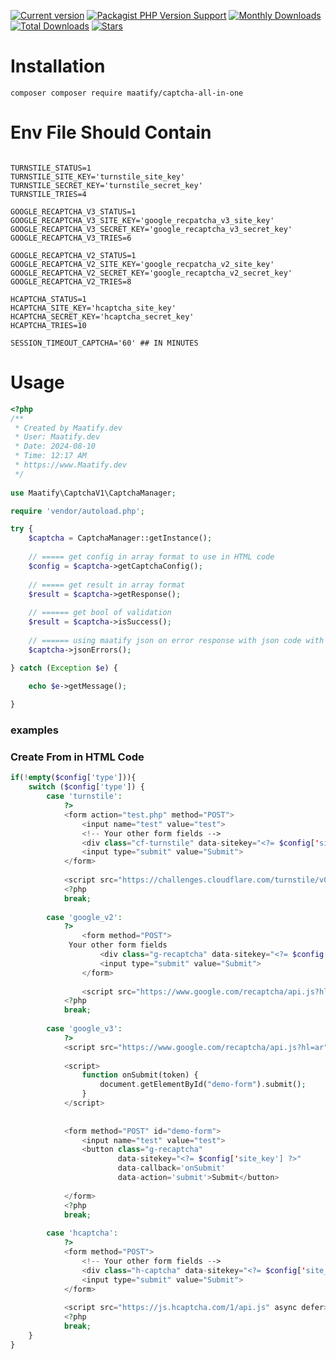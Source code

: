 [![Current version](https://img.shields.io/packagist/v/maatify/maatify/captcha-all-in-one)][pkg]
[![Packagist PHP Version Support](https://img.shields.io/packagist/php-v/maatify/maatify/captcha-all-in-one)][pkg]
[![Monthly Downloads](https://img.shields.io/packagist/dm/maatify/maatify/captcha-all-in-one)][pkg-stats]
[![Total Downloads](https://img.shields.io/packagist/dt/maatify/maatify/captcha-all-in-one)][pkg-stats]
[![Stars](https://img.shields.io/packagist/stars/maatify/maatify/captcha-all-in-one)](https://github.com/maatify/CaptchaAllInOne/stargazers)

[pkg]: <https://packagist.org/packages/maatify/maatify/captcha-all-in-one>
[pkg-stats]: <https://packagist.org/packages/maatify/maatify/captcha-all-in-one/stats>

# Installation

```shell
composer composer require maatify/captcha-all-in-one
```

# Env File Should Contain

```dotenv

TURNSTILE_STATUS=1
TURNSTILE_SITE_KEY='turnstile_site_key'
TURNSTILE_SECRET_KEY='turnstile_secret_key'
TURNSTILE_TRIES=4

GOOGLE_RECAPTCHA_V3_STATUS=1
GOOGLE_RECAPTCHA_V3_SITE_KEY='google_recpatcha_v3_site_key'
GOOGLE_RECAPTCHA_V3_SECRET_KEY='google_recaptcha_v3_secret_key'
GOOGLE_RECAPTCHA_V3_TRIES=6

GOOGLE_RECAPTCHA_V2_STATUS=1
GOOGLE_RECAPTCHA_V2_SITE_KEY='google_recpatcha_v2_site_key'
GOOGLE_RECAPTCHA_V2_SECRET_KEY='google_recaptcha_v2_secret_key'
GOOGLE_RECAPTCHA_V2_TRIES=8

HCAPTCHA_STATUS=1
HCAPTCHA_SITE_KEY='hcaptcha_site_key'
HCAPTCHA_SECRET_KEY='hcaptcha_secret_key'
HCAPTCHA_TRIES=10

SESSION_TIMEOUT_CAPTCHA='60' ## IN MINUTES
```

# Usage

```PHP
<?php
/**
 * Created by Maatify.dev
 * User: Maatify.dev
 * Date: 2024-08-10
 * Time: 12:17 AM
 * https://www.Maatify.dev
 */
 
use Maatify\CaptchaV1\CaptchaManager;

require 'vendor/autoload.php';

try {
    $captcha = CaptchaManager::getInstance();
    
    // ===== get config in array format to use in HTML code
    $config = $captcha->getCaptchaConfig();
    
    // ===== get result in array format
    $result = $captcha->getResponse();
    
    // ====== get bool of validation 
    $result = $captcha->isSuccess();
    
    // ====== using maatify json on error response with json code with die and if success there is no error
    $captcha->jsonErrors();

} catch (Exception $e) {

    echo $e->getMessage();
    
}


```

### examples

### Create From in HTML Code

```php
if(!empty($config['type'])){
    switch ($config['type']) {
        case 'turnstile':
            ?>
            <form action="test.php" method="POST">
                <input name="test" value="test">
                <!-- Your other form fields -->
                <div class="cf-turnstile" data-sitekey="<?= $config['site_key'] ?>" data-theme="dark" data-language="ar"></div>
                <input type="submit" value="Submit">
            </form>
    
            <script src="https://challenges.cloudflare.com/turnstile/v0/api.js" async defer></script>
            <?php
            break;
    
        case 'google_v2':
            ?>
                <form method="POST">
             Your other form fields
                    <div class="g-recaptcha" data-sitekey="<?= $config['site_key'] ?>" data-theme="dark" ></div>
                    <input type="submit" value="Submit">
                </form>
    
                <script src="https://www.google.com/recaptcha/api.js?hl=ar" async defer ></script>
            <?php
            break;
    
        case 'google_v3':
            ?>
            <script src="https://www.google.com/recaptcha/api.js?hl=ar"></script>
    
            <script>
                function onSubmit(token) {
                    document.getElementById("demo-form").submit();
                }
            </script>
    
    
            <form method="POST" id="demo-form">
                <input name="test" value="test">
                <button class="g-recaptcha"
                        data-sitekey="<?= $config['site_key'] ?>"
                        data-callback='onSubmit'
                        data-action='submit'>Submit</button>
    
            </form>
            <?php
            break;
    
        case 'hcaptcha':
            ?>
            <form method="POST">
                <!-- Your other form fields -->
                <div class="h-captcha" data-sitekey="<?= $config['site_key'] ?>" data-theme="dark" data-hl="ar"></div>
                <input type="submit" value="Submit">
            </form>
    
            <script src="https://js.hcaptcha.com/1/api.js" async defer></script>
            <?php
            break;
    }
}
```